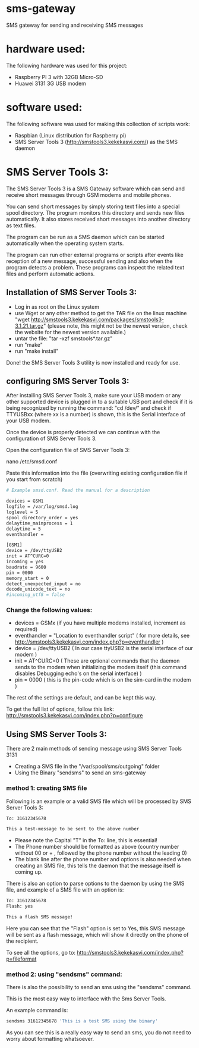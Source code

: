 # sms-gateway
SMS gateway for sending and receiving SMS messages

# hardware used:

The following hardware was used for this project:

- Raspberry PI 3 with 32GB Micro-SD
- Huawei 3131 3G USB modem

# software used:

The following software was used for making this collection of scripts work:

- Raspbian (Linux distribution for Raspberry pi)
- SMS Server Tools 3 (http://smstools3.kekekasvi.com/) as the SMS daemon

# SMS Server Tools 3:

The SMS Server Tools 3 is a SMS Gateway software which can send and receive short messages through GSM modems and mobile phones.

You can send short messages by simply storing text files into a special spool directory. The program monitors this directory and sends new files automatically. It also stores received short messages into another directory as text files.

The program can be run as a SMS daemon which can be started automatically when the operating system starts.

The program can run other external programs or scripts after events like reception of a new message, successful sending and also when the program detects a problem. These programs can inspect the related text files and perform automatic actions.

## Installation of SMS Server Tools 3:

- Log in as root on the Linux system
- use Wget or any other method to get the TAR file on the linux machine "wget http://smstools3.kekekasvi.com/packages/smstools3-3.1.21.tar.gz" (please note, this might not be the newest version, check the website for the newest version available.)
- untar the file: "tar -xzf smstools*.tar.gz"
- run "make"
- run "make install"

Done! the SMS Server Tools 3 utility is now installed and ready for use.

## configuring SMS Server Tools 3:

After installing SMS Server Tools 3, make sure your USB modem or any other supported device is plugged in to a suitable USB port and check if it is being recognized by running the command:
"cd /dev/" and check if TTYUSBxx (where xx is a number) is shown, this is the Serial interface of your USB modem.

Once the device is properly detected we can continue with the configuration of SMS Server Tools 3.

Open the configuration file of SMS Server Tools 3:

nano /etc/smsd.conf

Paste this information into the file (overwriting existing configuration file if you start from scratch)

```bash
# Example smsd.conf. Read the manual for a description

devices = GSM1
logfile = /var/log/smsd.log
loglevel = 5
spool_directory_order = yes
delaytime_mainprocess = 1
delaytime = 5
eventhandler =

[GSM1]
device = /dev/ttyUSB2
init = AT^CURC=0
incoming = yes
baudrate = 9600
pin = 0000
memory_start = 0
detect_unexpected_input = no
decode_unicode_text = no
#incoming_utf8 = false
```

### Change the following values:

- devices = GSMx (if you have multiple modems installed, increment as required)
- eventhandler = "Location to eventhandler script" ( for more details, see http://smstools3.kekekasvi.com/index.php?p=eventhandler )
- device = /dev/ttyUSB2 ( In our case ttyUSB2 is the serial interface of our modem )
- init = AT^CURC=0 ( These are optional commands that the daemon sends to the modem when initializing the modem itself (this command disables Debugging echo's on the serial interface) )
- pin = 0000 ( this is the pin-code which is on the sim-card in the modem )

The rest of the settings are default, and can be kept this way.

To get the full list of options, follow this link: http://smstools3.kekekasvi.com/index.php?p=configure

## Using SMS Server Tools 3:

There are 2 main methods of sending message using SMS Server Tools 3131

- Creating a SMS file in the "/var/spool/sms/outgoing" folder
- Using the Binary "sendsms" to send an sms-gateway

### method 1: creating SMS file

Following is an example or a valid SMS file which will be processed by SMS Server Tools 3:

```bash
To: 31612345678

This a test-message to be sent to the above number
```

- Please note the Capital "T" in the To: line, this is essential!
- The Phone number should be formatted as above (country number without 00 or + , followed by the phone number without the leading 0)
- The blank line after the phone number and options is also needed when creating an SMS file, this tells the daemon that the message itself is coming up.

There is also an option to parse options to the daemon by using the SMS file, and example of a SMS file with an option is:

```bash
To: 31612345678
Flash: yes

This a flash SMS message!
```

Here you can see that the "Flash" option is set to Yes, this SMS message will be sent as a flash message, which will show it directly on the phone of the recipient.

To see all the options, go to: http://smstools3.kekekasvi.com/index.php?p=fileformat

### method 2: using "sendsms" command:

There is also the possibility to send an sms using the "sendsms" command.

This is the most easy way to interface with the Sms Server Tools.

An example command is:

```bash
sendsms 31612345678 'This is a test SMS using the binary'
```

As you can see this is a really easy way to send an sms, you do not need to worry about formatting whatsoever.
